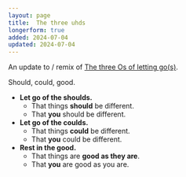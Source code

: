 ```yaml
---
layout: page
title:  The three uhds
longerform: true
added: 2024-07-04
updated: 2024-07-04
---
```


An update to / remix of [The three Os of letting go(s)](/thinking/the-three-os-of-letting-go-s/).

Should, could, good.

- **Let go of the shoulds.** 
    - That things **should** be different.
    - That **you** should be different.
- **Let go of the coulds.**
    - That things **could** be different.
    - That **you** could be different.
- **Rest in the good.**
    - That things are **good as they are**.
    - That **you** are good as you are.




